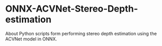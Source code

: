# ONNX-ACVNet-Stereo-Depth-estimation
 About Python scripts form performing stereo depth estimation using the ACVNet model in ONNX.
